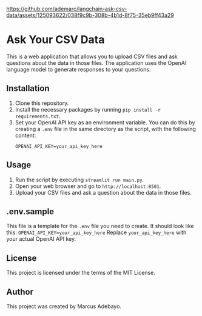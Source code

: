 
https://github.com/ademarc/langchain-ask-csv-data/assets/125093622/038f9c9b-308b-4b1d-8f75-35eb9ff43a29

# Ask Your CSV Data

This is a web application that allows you to upload CSV files and ask questions about the data in those files. The application uses the OpenAI language model to generate responses to your questions.

## Installation

1. Clone this repository.
2. Install the necessary packages by running `pip install -r requirements.txt`.
3. Set your OpenAI API key as an environment variable. You can do this by creating a `.env` file in the same directory as the script, with the following content:
    ```
    OPENAI_API_KEY=your_api_key_here
    ```

## Usage

1. Run the script by executing `streamlit run main.py`.
2. Open your web browser and go to `http://localhost:8501`.
3. Upload your CSV files and ask a question about the data in those files.

## .env.sample

This file is a template for the `.env` file you need to create. It should look like this:
    ```
    OPENAI_API_KEY=your_api_key_here
    ```
Replace `your_api_key_here` with your actual OpenAI API key.

## License

This project is licensed under the terms of the MIT License.

## Author

This project was created by Marcus Adebayo.
